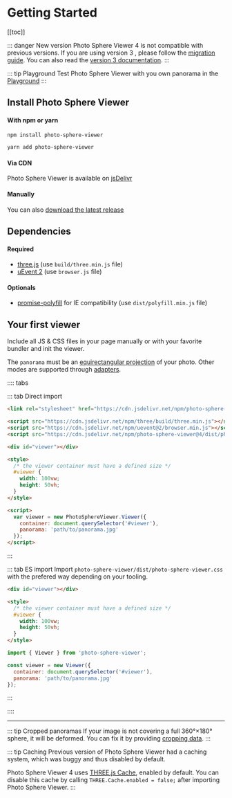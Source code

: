 # Getting Started

[[toc]]

::: danger New version
Photo Sphere Viewer 4 is not compatible with previous versions. If you are using version 3 , please follow the [migration guide](./migration-v3.md). You can also read the [version 3 documentation](https://photo-sphere-viewer-3.netlify.com).
:::

::: tip Playground
Test Photo Sphere Viewer with you own panorama in the [Playground](../playground.md)
:::

## Install Photo Sphere Viewer

#### With npm or yarn

```bash
npm install photo-sphere-viewer

yarn add photo-sphere-viewer
```

#### Via CDN

Photo Sphere Viewer is available on [jsDelivr](https://www.jsdelivr.com/package/npm/photo-sphere-viewer)

#### Manually

You can also [download the latest release](https://github.com/mistic100/Photo-Sphere-Viewer/releases)

## Dependencies

#### Required
 * [three.js](https://threejs.org) (use `build/three.min.js` file)
 * [uEvent 2](https://github.com/mistic100/uEvent) (use `browser.js` file)

#### Optionals
 * [promise-polyfill](https://github.com/taylorhakes/promise-polyfill) for IE compatibility (use `dist/polyfill.min.js` file)


## Your first viewer

Include all JS & CSS files in your page manually or with your favorite bundler and init the viewer.

The `panorama` must be an [equirectangular projection](https://en.wikipedia.org/wiki/Equirectangular_projection) of your photo. Other modes are supported through [adapters](./adapters/).

:::: tabs

::: tab Direct import
```html
<link rel="stylesheet" href="https://cdn.jsdelivr.net/npm/photo-sphere-viewer@4/dist/photo-sphere-viewer.min.css"/>

<script src="https://cdn.jsdelivr.net/npm/three/build/three.min.js"></script>
<script src="https://cdn.jsdelivr.net/npm/uevent@2/browser.min.js"></script>
<script src="https://cdn.jsdelivr.net/npm/photo-sphere-viewer@4/dist/photo-sphere-viewer.min.js"></script>

<div id="viewer"></div>

<style>
  /* the viewer container must have a defined size */
  #viewer {
    width: 100vw;
    height: 50vh;
  }
</style>

<script>
  var viewer = new PhotoSphereViewer.Viewer({
    container: document.querySelector('#viewer'),
    panorama: 'path/to/panorama.jpg'
  });
</script>
```
:::

::: tab ES import
Import `photo-sphere-viewer/dist/photo-sphere-viewer.css` with the prefered way depending on your tooling.

```html
<div id="viewer"></div>

<style>
  /* the viewer container must have a defined size */
  #viewer {
    width: 100vw;
    height: 50vh;
  }
</style>
```

```js
import { Viewer } from 'photo-sphere-viewer';

const viewer = new Viewer({
  container: document.querySelector('#viewer'),
  panorama: 'path/to/panorama.jpg'
});
```
:::

::::

---

::: tip Cropped panoramas
If your image is not covering a full 360°×180° sphere, it will be deformed. You can fix it by providing [cropping data](./cropped-panorama.md).
:::

::: tip Caching
Previous version of Photo Sphere Viewer had a caching system, which was buggy and thus disabled by default.

Photo Sphere Viewer 4 uses [THREE.js Cache](https://threejs.org/docs/index.html#api/en/loaders/Cache), enabled by default. You can disable this cache by calling `THREE.Cache.enabled = false;` after importing Photo Sphere Viewer.
:::
